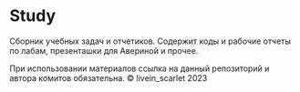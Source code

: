 # Study
Сборник учебных задач и отчетиков. Содержит коды и рабочие отчеты по лабам, презенташки для Авериной и прочее.

При использовании материалов ссылка на данный репозиторий и автора комитов обязательна.
© livein_scarlet
2023

